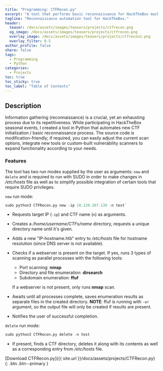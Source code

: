 ```yaml
---
title: "Programming: CTFRecon.py"
excerpt: "A tool that performs basic reconnaissance for HackTheBox machines."
tagline: "Reconnaissance automation tool for HackTheBox."
header:
  teaser: /docs/assets/images/teasers/projects/ctfrecon.png
  og_image: /docs/assets/images/teasers/projects/ctfrecon.png
  overlay_image: /docs/assets/images/teasers/projects/ctfrecon2.png
  overlay_filter: 0.5
author_profile: false
share: false
tags:
  - Programming
  - Python
categories:
  - Projects
toc: true
toc_sticky: true
toc_label: "Table of Contents"
---
```


## Description

Information gathering (reconnaissance) is a crucial, yet an exhausting process due to its repetitiveness. While participating in HackTheBox seasonal events, I created a tool in Python that automates new CTF initialization / basic reconnaissance process. The source code is modification-friendly; if required, you can easily adjust the current scan options, integrate new tools or custom-built vulnerability scanners to expand functionality according to your needs.

### Features

The tool has two run modes supplied by the user as arguments: `new` and `delete` and is required to run with SUDO in order to make changes in */etc/hosts* file as well as to simplify possible integration of certain tools that require SUDO privileges.

`new` run mode:

```python
sudo python3 CTFRecon.py new -ip 10.129.107.139 -n test`
```

- Requests target IP (`-ip`) and CTF name (`n`) as arguments.

- Creates a */home/username/CTFs/name* directory, requests a unique directory name until it's given.

- Adds a new "IP-hostname.htb" entry to */etc/hosts* file for hostname resolution (since DNS server is not available).

- Checks if a webserver is present on the target. If yes, runs 3 types of scanning as parallel processes with the following tools:
  * Port scanning: **nmap**
  * Directory and file enumeration: **dirsearch**
  * Subdomain enumeration: **ffuf**

  If a webserver is not present, only runs **nmap** scan.

- Awaits until all processes complete, saves enumeration results as separate files in the created directory. **NOTE**: ffuf is running with `-or` argument, so the output file will only be created if results are present.
- Notifies the user of successful completion.

`delete` run mode:

```python
sudo python3 CTFRecon.py delete -n test
```

- If present, finds a CTF directory, deletes it along with its contents as well as a corresponding entry from */etc/hosts* file.

[Download CTFRecon.py]({{ site.url }}/docs/assets/projects/CTFRecon.py){: .btn .btn--primary }
